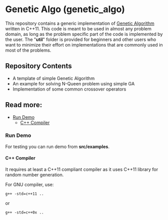 **Genetic Algo (genetic_algo)**
===============================
This repository contains a generic implementation of [Genetic Algorithm](https://en.wikipedia.org/wiki/Genetic_algorithm) written in C++11. This code is meant to be used in almost any problem domain, as long as the problem specific part of the code is implemented by the user. The "**util**" folder is provided for beginners and other users who want to minimize their effort on implementations that are commonly used in most of the problems.

## Repository Contents
- A template of simple Genetic Algorithm
- An example for solving N-Queen problem using simple GA
- Implementation of some common crossover operators

## Read more:
- [Run Demo](run-demo)
	- [C++ Compiler](c-compiler)

### Run Demo
For testing you can run demo from **src/examples**.

#### C++ Compiler
It requires at least a C++11 compliant compiler as it uses C++11 library for random number generation.

For GNU compiler, use:

```
g++ -std=c++11 ..
```
or
```
g++ -std=c++0x ..
```
